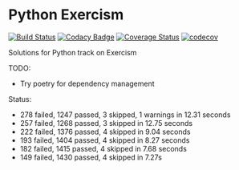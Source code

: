 # Python Exercism

[![Build Status](https://travis-ci.com/tqa236/python_exercism.svg?branch=master)](https://travis-ci.com/tqa236/python_exercism)
[![Codacy Badge](https://api.codacy.com/project/badge/Grade/8fd44be5d9984cb4b963b176a251494f)](https://www.codacy.com/app/tqa236/python_exercism?utm_source=github.com&utm_medium=referral&utm_content=tqa236/python_exercism&utm_campaign=Badge_Grade)
[![Coverage Status](https://coveralls.io/repos/github/tqa236/python_exercism/badge.svg?branch=master)](https://coveralls.io/github/tqa236/python_exercism?branch=master)
[![codecov](https://codecov.io/gh/tqa236/python_exercism/branch/master/graph/badge.svg)](https://codecov.io/gh/tqa236/python_exercism)

Solutions for Python track on Exercism

TODO:

-   Try poetry for dependency management

Status:

-   278 failed, 1247 passed, 3 skipped, 1 warnings in 12.31 seconds
-   257 failed, 1268 passed, 3 skipped in 12.75 seconds
-   222 failed, 1376 passed, 4 skipped in 9.04 seconds
-   193 failed, 1404 passed, 4 skipped in 8.27 seconds
-   182 failed, 1415 passed, 4 skipped in 7.68 seconds
-   149 failed, 1430 passed, 4 skipped in 7.27s
